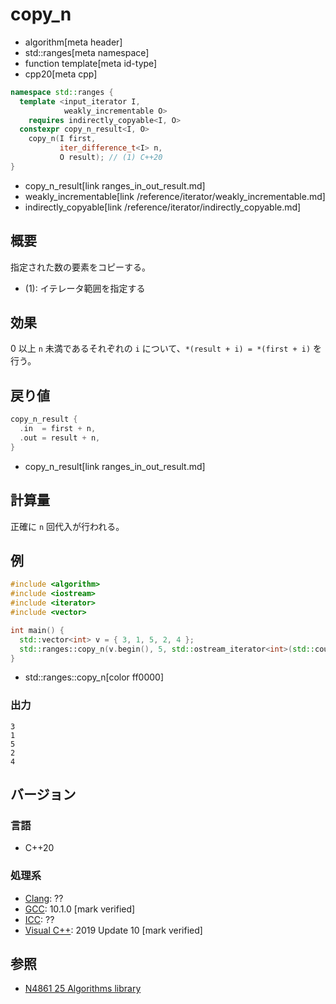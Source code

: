 # copy_n
* algorithm[meta header]
* std::ranges[meta namespace]
* function template[meta id-type]
* cpp20[meta cpp]


```cpp
namespace std::ranges {
  template <input_iterator I,
            weakly_incrementable O>
    requires indirectly_copyable<I, O>
  constexpr copy_n_result<I, O>
    copy_n(I first,
           iter_difference_t<I> n,
           O result); // (1) C++20
}
```
* copy_n_result[link ranges_in_out_result.md]
* weakly_incrementable[link /reference/iterator/weakly_incrementable.md]
* indirectly_copyable[link /reference/iterator/indirectly_copyable.md]

## 概要
指定された数の要素をコピーする。

- (1): イテレータ範囲を指定する


## 効果
0 以上 `n` 未満であるそれぞれの `i` について、`*(result + i) = *(first + i)` を行う。


## 戻り値
```cpp
copy_n_result {
  .in  = first + n,
  .out = result + n,
}
```
* copy_n_result[link ranges_in_out_result.md]


## 計算量
正確に `n` 回代入が行われる。


## 例
```cpp example
#include <algorithm>
#include <iostream>
#include <iterator>
#include <vector>

int main() {
  std::vector<int> v = { 3, 1, 5, 2, 4 };
  std::ranges::copy_n(v.begin(), 5, std::ostream_iterator<int>(std::cout, "\n"));
}
```
* std::ranges::copy_n[color ff0000]

### 出力
```
3
1
5
2
4
```

## バージョン
### 言語
- C++20

### 処理系
- [Clang](/implementation.md#clang): ??
- [GCC](/implementation.md#gcc): 10.1.0 [mark verified]
- [ICC](/implementation.md#icc): ??
- [Visual C++](/implementation.md#visual_cpp): 2019 Update 10 [mark verified]

## 参照
- [N4861 25 Algorithms library](https://timsong-cpp.github.io/cppwp/n4861/algorithms)
